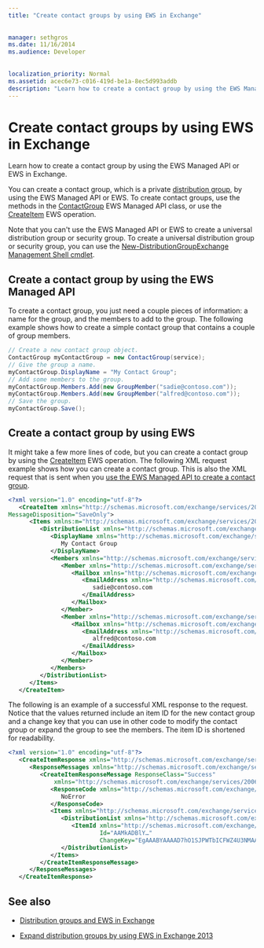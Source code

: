 ```yaml
---
title: "Create contact groups by using EWS in Exchange"
 
 
manager: sethgros
ms.date: 11/16/2014
ms.audience: Developer
 
 
localization_priority: Normal
ms.assetid: acec6e73-c016-419d-be1a-8ec5d993addb
description: "Learn how to create a contact group by using the EWS Managed API or EWS in Exchange."
---
```


# Create contact groups by using EWS in Exchange

Learn how to create a contact group by using the EWS Managed API or EWS in Exchange.
  
You can create a contact group, which is a private [distribution group](distribution-groups-and-ews-in-exchange.md), by using the EWS Managed API or EWS. To create contact groups, use the methods in the [ContactGroup](http://msdn.microsoft.com/en-us/library/office/microsoft.exchange.webservices.data.contactgroup%28v=exchg.80%29.aspx) EWS Managed API class, or use the [CreateItem](http://msdn.microsoft.com/library/78a52120-f1d0-4ed7-8748-436e554f75b6%28Office.15%29.aspx) EWS operation. 
  
Note that you can't use the EWS Managed API or EWS to create a universal distribution group or security group. To create a universal distribution group or security group, you can use the [New-DistributionGroup](http://technet.microsoft.com/en-us/library/aa998856%28v=exchg.150%29.aspx)[Exchange Management Shell cmdlet](http://msdn.microsoft.com/en-us/library/ff326159%28v=exchg.140%29.aspx). 
  
## Create a contact group by using the EWS Managed API
<a name="bk_EWSMA"> </a>

To create a contact group, you just need a couple pieces of information: a name for the group, and the members to add to the group. The following example shows how to create a simple contact group that contains a couple of group members.
  
```cs
// Create a new contact group object.
ContactGroup myContactGroup = new ContactGroup(service);
// Give the group a name.
myContactGroup.DisplayName = "My Contact Group";
// Add some members to the group.
myContactGroup.Members.Add(new GroupMember("sadie@contoso.com"));
myContactGroup.Members.Add(new GroupMember("alfred@contoso.com"));
// Save the group.
myContactGroup.Save();

```

## Create a contact group by using EWS
<a name="bk_EWSMA"> </a>

It might take a few more lines of code, but you can create a contact group by using the [CreateItem](http://msdn.microsoft.com/library/78a52120-f1d0-4ed7-8748-436e554f75b6%28Office.15%29.aspx) EWS operation. The following XML request example shows how you can create a contact group. This is also the XML request that is sent when you [use the EWS Managed API to create a contact group](#bk_EWSMA).
  
```XML
<?xml version="1.0" encoding="utf-8"?>
   <CreateItem xmlns="http://schemas.microsoft.com/exchange/services/2006/messages" 
MessageDisposition="SaveOnly">
      <Items xmlns:m="http://schemas.microsoft.com/exchange/services/2006/messages">
         <DistributionList xmlns="http://schemas.microsoft.com/exchange/services/2006/types">
            <DisplayName xmlns="http://schemas.microsoft.com/exchange/services/2006/types">
               My Contact Group
            </DisplayName>
            <Members xmlns="http://schemas.microsoft.com/exchange/services/2006/types">
               <Member xmlns="http://schemas.microsoft.com/exchange/services/2006/types">
                  <Mailbox xmlns="http://schemas.microsoft.com/exchange/services/2006/types">
                     <EmailAddress xmlns="http://schemas.microsoft.com/exchange/services/2006/types">
                        sadie@contoso.com
                     </EmailAddress>
                  </Mailbox>
               </Member>
               <Member xmlns="http://schemas.microsoft.com/exchange/services/2006/types">
                  <Mailbox xmlns="http://schemas.microsoft.com/exchange/services/2006/types">
                     <EmailAddress xmlns="http://schemas.microsoft.com/exchange/services/2006/types">
                        alfred@contoso.com
                     </EmailAddress>
                  </Mailbox>
               </Member>
            </Members>
         </DistributionList>
      </Items>
   </CreateItem>
```

The following is an example of a successful XML response to the request. Notice that the values returned include an item ID for the new contact group and a change key that you can use in other code to modify the contact group or expand the group to see the members. The item ID is shortened for readability.
  
```XML
<?xml version="1.0" encoding="utf-8"?>
   <CreateItemResponse xmlns="http://schemas.microsoft.com/exchange/services/2006/messages">
      <ResponseMessages xmlns="http://schemas.microsoft.com/exchange/services/2006/messages">
         <CreateItemResponseMessage ResponseClass="Success" 
             xmlns="http://schemas.microsoft.com/exchange/services/2006/messages">
            <ResponseCode xmlns="http://schemas.microsoft.com/exchange/services/2006/messages">
               NoError
            </ResponseCode>
            <Items xmlns="http://schemas.microsoft.com/exchange/services/2006/messages">
               <DistributionList xmlns="http://schemas.microsoft.com/exchange/services/2006/types">
                  <ItemId xmlns="http://schemas.microsoft.com/exchange/services/2006/types" 
                          Id="AAMkADBlY…" 
                          ChangeKey="EgAAABYAAAAD7hO1SJPWTbICFWZ4U3NMAABXzQiK" />
               </DistributionList>
            </Items>
         </CreateItemResponseMessage>
      </ResponseMessages>
   </CreateItemResponse>
```

## See also


- [Distribution groups and EWS in Exchange](distribution-groups-and-ews-in-exchange.md)
    
- [Expand distribution groups by using EWS in Exchange 2013](how-to-expand-distribution-groups-by-using-ews-in-exchange-2013.md)
    

